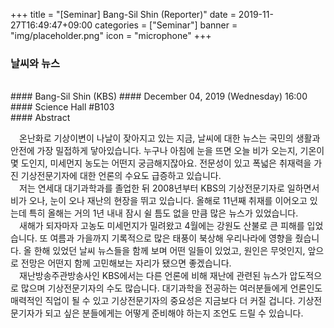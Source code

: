 +++
title = "[Seminar]  Bang-Sil Shin (Reporter)"
date = 2019-11-27T16:49:47+09:00
categories = ["Seminar"]
banner = "img/placeholder.png"
icon = "microphone"
+++
### 날씨와 뉴스

<br>
#### Bang-Sil Shin (KBS)
#### December 04, 2019 (Wednesday) 16:00
#### Science Hall #B103
<br>
#### Abstract

&emsp;온난화로 기상이변이 나날이 잦아지고 있는 지금, 날씨에 대한 뉴스는 국민의 생활과 안전에 가장 밀접하게 닿아있습니다. 누구나 아침에 눈을 뜨면 오늘 비가 오는지, 기온이 몇 도인지, 미세먼지 농도는 어떤지 궁금해지잖아요. 전문성이 있고 폭넓은 취재력을 가진 기상전문기자에 대한 언론의 수요도 급증하고 있습니다.<br>
&emsp;저는 연세대 대기과학과를 졸업한 뒤 2008년부터 KBS의 기상전문기자로 일하면서 비가 오나, 눈이 오나 재난의 현장을 뛰고 있습니다. 올해로 11년째 취재를 이어오고 있는데 특히 올해는 거의 1년 내내 잠시 쉴 틈도 없을 만큼 많은 뉴스가 있었습니다.<br>
&emsp;새해가 되자마자 고농도 미세먼지가 밀려왔고 4월에는 강원도 산불로 큰 피해를 입었습니다. 또 여름과 가을까지 기록적으로 많은 태풍이 북상해 우리나라에 영향을 줬습니다. 올 한해 있었던 날씨 뉴스들을 함께 보며 어떤 일들이 있었고, 원인은 무엇인지, 앞으로 전망은 어떤지 함께 고민해보는 자리가 됐으면 좋겠습니다.<br>
&emsp;재난방송주관방송사인 KBS에서는 다른 언론에 비해 재난에 관련된 뉴스가 압도적으로 많으며 기상전문기자의 수도 많습니다. 대기과학을 전공하는 여러분들에게 언론인도 매력적인 직업이 될 수 있고 기상전문기자의 중요성은 지금보다 더 커질 겁니다. 기상전문기자가 되고 싶은 분들에게는 어떻게 준비해야 하는지 조언도 드릴 수 있습니다.
